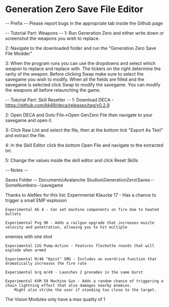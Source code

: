 # Generation Zero Save File Editor

-- Prefix --
Please report bugs in the appropriate tab inside the Github page

-- Tutorial Part: Weapons --
1: Run Generation Zero and either write down or screenshot the weapons you wish to replace.

2: Navigate to the downloaded folder and run the "Generation Zero Save File Modder"

3: When the program runs you can use the dropdowns and select which weapon to replace
and replace with. The tickers on the right determine the rarity of the weapon.
Before clicking Swap make sure to select the savegame you wish to modify.
When all the fields are filled and the savegame is selected click Swap to modify the savegame.
You can modify the weapons all before relaunching the game.

-- Tutorial Part: Skill Resetter -- 
1: Download DECA - https://github.com/kk49/deca/releases/tag/v0.2.9

2: Open DECA and Goto File->Open GenZero File then navigate to your savegame and open it.

3: Click Raw List and select the file, then at the bottom tick "Export As Text" and extract the file.

4: In the Skill Editor click the bottom Open File and navigate to the extracted txt.

5: Change the values inside the skill editor and click Reset Skills

-- Notes --

Saves Folder -- Documents\Avalanche Studios\GenerationZero\Saves\--SomeNumbers--\savegame

Thanks to AleNex for this list:
	Experimental Klaucke 17 - Has a chance to trigger a small EMP explosion
	
	Experimental AG 4 - Can set machine components on fire due to heated bullets
	
	Experimental Pvg 90 - Adds a railgun upgrade that increases muzzle velocity and penetration, allowing you to hit multiple 
enemies with one shot

	Experimental 12G Pump-Action - Features flechette rounds that will explode when armed
	
	Experimental M/46 "Kpist" SMG - Includes an overdrive function that dramatically increases the fire rate
	
	Experimental Grg m/49 - Launches 2 grenades in the same burst
	
	Experimental KVM 59 Machine Gun - Adds a random chance of triggering a chain lightning effect that also damages nearby enemies. 
		Might also strike the user if standing too close to the target.
		
The Vision Modules only have a max quality of 1

